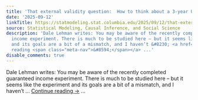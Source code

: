 ```yaml
---
title: 'That external validity question:  How to think about a 3-year UBI study?'
date: '2025-09-12'
linkTitle: https://statmodeling.stat.columbia.edu/2025/09/12/that-external-validity-question-how-to-think-of-a-3-year-ubi-study/
source: Statistical Modeling, Causal Inference, and Social Science
description: 'Dale Lehman writes: You may be aware of the recently completed guaranteed
  income experiment. There is much to be studied here – but it seems like the experiment
  and its goals are a bit of a mismatch, and I haven’t &#8230; <a href="https://statmodeling.stat.columbia.edu/2025/09/12/that-external-validity-question-how-to-think-of-a-3-year-ubi-study/">Continue
  reading <span class="meta-nav">&#8594;</span></a> ...'
disable_comments: true
---
```

Dale Lehman writes: You may be aware of the recently completed guaranteed income experiment. There is much to be studied here – but it seems like the experiment and its goals are a bit of a mismatch, and I haven’t &#8230; <a href="https://statmodeling.stat.columbia.edu/2025/09/12/that-external-validity-question-how-to-think-of-a-3-year-ubi-study/">Continue reading <span class="meta-nav">&#8594;</span></a> ...